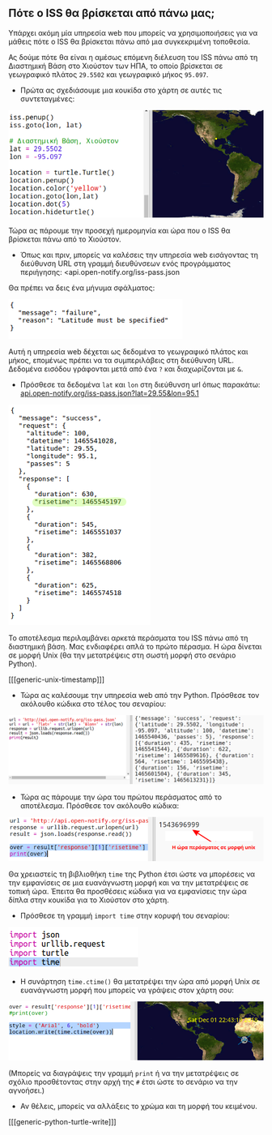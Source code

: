 ## Πότε o ISS θα βρίσκεται από πάνω μας;

Υπάρχει ακόμη μία υπηρεσία web που μπορείς να χρησιμοποιήσεις για να μάθεις πότε ο ISS θα βρίσκεται πάνω από μια συγκεκριμένη τοποθεσία.

Ας δούμε πότε θα είναι η αμέσως επόμενη διέλευση του ISS πάνω από τη Διαστημική Βάση στο Χιούστον των ΗΠΑ, το οποίο βρίσκεται σε γεωγραφικό πλάτος `29.5502` και γεωγραφικό μήκος `95.097`.

+ Πρώτα ας σχεδιάσουμε μια κουκίδα στο χάρτη σε αυτές τις συντεταγμένες:

![screenshot (στιγμιότυπο οθόνης)](images/iss-houston.png)

Τώρα ας πάρουμε την προσεχή ημερομηνία και ώρα που o ISS θα βρίσκεται πάνω από το Χιούστον.

+ Όπως και πριν, μπορείς να καλέσεις την υπηρεσία web εισάγοντας τη διεύθυνση URL στη γραμμή διευθύνσεων ενός προγράμματος περιήγησης: <api.open-notify.org/iss-pass.json</a>

Θα πρέπει να δεις ένα μήνυμα σφάλματος:

![screenshot](images/iss-pass-error.png)

Αυτή η υπηρεσία web δέχεται ως δεδομένα το γεωγραφικό πλάτος και μήκος, επομένως πρέπει να τα συμπεριλάβεις στη διεύθυνση URL. Δεδομένα εισόδου γράφονται μετά από ένα `?` και διαχωρίζονται με `&`.

+ Πρόσθεσε τα δεδομένα `lat` και `lon` στη διεύθυνση url όπως παρακάτω: <a href="http://api.open-notify.org/iss-pass.json?lat=29.55&lon=95.1" target="_blank">api.open-notify.org/iss-pass.json?lat=29.55&lon=95.1</a>

![screenshot](images/iss-passtimes.png)

Το αποτέλεσμα περιλαμβάνει αρκετά περάσματα του ISS πάνω από τη διαστημική βάση. Μας ενδιαφέρει απλά το πρώτο πέρασμα. Η ώρα δίνεται σε μορφή Unix (θα την μετατρέψεις στη σωστή μορφή στο σενάριο Python).

[[[generic-unix-timestamp]]]

+ Τώρα ας καλέσουμε την υπηρεσία web από την Python. Πρόσθεσε τον ακόλουθο κώδικα στο τέλος του σεναρίου:

![screenshot](images/iss-passover.png)

+ Τώρα ας πάρουμε την ώρα του πρώτου περάσματος από το αποτέλεσμα. Πρόσθεσε τον ακόλουθο κώδικα:

![screenshot](images/iss-print-pass.png)

Θα χρειαστείς τη βιβλιοθήκη `time` της Python έτσι ώστε να μπορέσεις να την εμφανίσεις σε μια ευανάγνωστη μορφή και να την μετατρέψεις σε τοπική ώρα. Έπειτα θα προσθέσεις κώδικα για να εμφανίσεις την ώρα δίπλα στην κουκίδα για το Χιούστον στο χάρτη.

+ Πρόσθεσε τη γραμμή `import time` στην κορυφή του σεναρίου:

![screenshot](images/iss-time.png)

+ Η συνάρτηση `time.ctime()` θα μετατρέψει την ώρα από μορφή Unix σε ευανάγνωστη μορφή που μπορείς να γράψεις στον χάρτη σου:

![screenshot](images/iss-pass-write.png)

(Μπορείς να διαγράψεις την γραμμή `print` ή να την μετατρέψεις σε σχόλιο προσθέτοντας στην αρχή της `#` έτσι ώστε το σενάριο να την αγνοήσει.)

+ Αν θέλεις, μπορείς να αλλάξεις το χρώμα και τη μορφή του κειμένου. 

[[[generic-python-turtle-write]]]